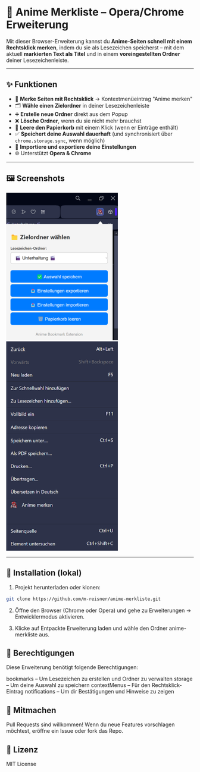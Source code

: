 # 📌 Anime Merkliste – Opera/Chrome Erweiterung

Mit dieser Browser-Erweiterung kannst du **Anime-Seiten schnell mit einem Rechtsklick merken**, indem du sie als Lesezeichen speicherst – mit dem aktuell **markierten Text als Titel** und in einem **voreingestellten Ordner** deiner Lesezeichenleiste.

---

## ✨ Funktionen

- 🧠 **Merke Seiten mit Rechtsklick** → Kontextmenüeintrag "Anime merken"
- 🗂️ **Wähle einen Zielordner** in deiner Lesezeichenleiste
- ➕ **Erstelle neue Ordner** direkt aus dem Popup
- ❌ **Lösche Ordner**, wenn du sie nicht mehr brauchst
- 🧹 **Leere den Papierkorb** mit einem Klick (wenn er Einträge enthält)
- ✅ **Speichert deine Auswahl dauerhaft** (und synchronisiert über `chrome.storage.sync`, wenn möglich)
- 💾 **Importiere und exportiere deine Einstellungen**
- 🌐 Unterstützt **Opera & Chrome**

---

## 🖼️ Screenshots

<img src="screenshots/popup.png" width="300">
<img src="screenshots/contextmenu.png" width="300">

---

## 🧪 Installation (lokal)

1. Projekt herunterladen oder klonen:

```bash
git clone https://github.com/m-reisner/anime-merkliste.git
```

2. Öffne den Browser (Chrome oder Opera) und gehe zu Erweiterungen → Entwicklermodus aktivieren.

3. Klicke auf Entpackte Erweiterung laden und wähle den Ordner anime-merkliste aus.

## 🔐 Berechtigungen

Diese Erweiterung benötigt folgende Berechtigungen:

bookmarks – Um Lesezeichen zu erstellen und Ordner zu verwalten
storage – Um deine Auswahl zu speichern
contextMenus – Für den Rechtsklick-Eintrag
notifications – Um dir Bestätigungen und Hinweise zu zeigen

## 🙌 Mitmachen

Pull Requests sind willkommen! Wenn du neue Features vorschlagen möchtest, eröffne ein Issue oder fork das Repo.

## 📝 Lizenz
MIT License